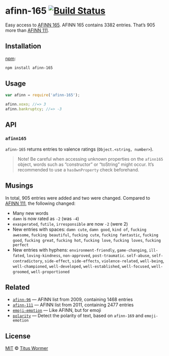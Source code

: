 # afinn-165 [![Build Status][travis-badge]][travis]

Easy access to [AFINN 165][afinn165].
AFINN 165 contains 3382 entries.  That’s 905 more than [AFINN 111][afinn111].

## Installation

[npm][]:

```bash
npm install afinn-165
```

## Usage

```js
var afinn = require('afinn-165');

afinn.xoxo; //=> 3
afinn.bankruptcy; //=> -3
```

## API

### `afinn165`

`afinn-165` returns entries to valence ratings (`Object.<string, number>`).

> Note!  Be careful when accessing unknown properties on the
> `afinn165` object, words such as “constructor” or “toString”
> might occur.  It’s recommended to use a `hasOwnProperty` check
> beforehand.

## Musings

In total, 905 entries were added and two were changed.  Compared to
[AFINN 111][afinn111], the following changed:

*   Many new words
*   `damn` is now rated as `-2` (was `-4`)
*   `exasperated`, `futile`, `irresponsible` are now `-2` (were 2)
*   New entries with spaces: `damn cute`, `damn good`, `kind of`,
    `fucking awesome`, `fucking beautiful`, `fucking cute`,
    `fucking fantastic`, `fucking good`, `fucking great`, `fucking hot`,
    `fucking love`, `fucking loves`, `fucking perfect`
*   New entries with hyphens: `environment-friendly`, `game-changing`,
    `ill-fated`, `loving-kindness`, `non-approved`, `post-traumatic`.
    `self-abuse`, `self-contradictory`, `side-effect`, `side-effects`,
    `violence-related`, `well-being`, `well-championed`, `well-developed`,
    `well-established`, `well-focused`, `well-groomed`, `well-proportioned`

## Related

*   [`afinn-96`](https://github.com/wooorm/afinn-96)
    — AFINN list from 2009, containing 1468 entries
*   [`afinn-111`](https://github.com/wooorm/afinn-111)
    — AFINN list from 2011, containing 2477 entries
*   [`emoji-emotion`](https://github.com/wooorm/emoji-emotion)
    — Like AFINN, but for emoji
*   [`polarity`](https://github.com/wooorm/polarity)
    — Detect the polarity of text, based on `afinn-169` and `emoji-emotion`

## License

[MIT][license] © [Titus Wormer][author]

<!-- Definitions -->

[travis-badge]: https://img.shields.io/travis/words/afinn-165.svg

[travis]: https://travis-ci.org/words/afinn-165

[npm]: https://docs.npmjs.com/cli/install

[license]: LICENSE

[author]: http://wooorm.com

[afinn165]: http://stackoverflow.com/questions/32750682/32845659#32845659

[afinn111]: https://github.com/wooorm/afinn-111
